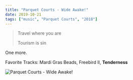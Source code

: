 ```yaml
---
title: "Parquet Courts - Wide Awake!"
date: 2019-10-21
tags: ["music", "Parquet Courts", "2018"]
---
```


> Travel where you are
>
> Tourism is sin

One more.

Favorite Tracks: Mardi Gras Beads, Freebird II, **Tenderness**

![Parquet Courts - Wide Awake!](https://ia801003.us.archive.org/26/items/mbid-b429fde4-8676-4af6-9478-0b3bb172ac8a/mbid-b429fde4-8676-4af6-9478-0b3bb172ac8a-19913288269.jpg)
